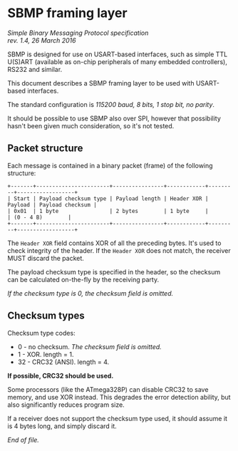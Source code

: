 # SBMP framing layer

<i>
Simple Binary Messaging Protocol specification <br>
rev. 1.4, 26 March 2016
</i>

SBMP is designed for use on USART-based interfaces, such as simple TTL U(S)ART
(available as on-chip peripherals of many embedded controllers), RS232 and
similar.

This document describes a SBMP framing layer to be used with USART-based
interfaces.

The standard configuration is *115200 baud, 8 bits, 1 stop bit, no parity*.

It should be possible to use SBMP also over SPI, however that possibility
hasn't been given much consideration, so it's not tested.


## Packet structure

Each message is contained in a binary packet (frame) of the following structure:

```none
+-------+-----------------------+----------------+------------+---------+------------------+
| Start | Payload checksum type | Payload length | Header XOR | Payload | Payload checksum |
| 0x01  | 1 byte                | 2 bytes        | 1 byte     |         | (0 - 4 B)        |
+-------+-----------------------+----------------+------------+---------+------------------+
```

The `Header XOR` field contains XOR of all the preceding bytes. It's used to check
integrity of the header. If the `Header XOR` does not match, the receiver MUST
discard the packet.

The payload checksum type is specified in the header, so the checksum can be
calculated on-the-fly by the receiving party.

*If the checksum type is 0, the checksum field is omitted.*


## Checksum types

Checksum type codes:

- 0 - no checksum. *The checksum field is omitted.*
- 1 - XOR. length = 1.
- 32 - CRC32 (ANSI). length = 4.

**If possible, CRC32 should be used.**

Some processors (like the ATmega328P) can disable CRC32 to save memory,
and use XOR instead. This degrades the error detection ability, but also
significantly reduces program size.

If a receiver does not support the checksum type used, it should assume it is 4 bytes
long, and simply discard it.

*End of file.*


